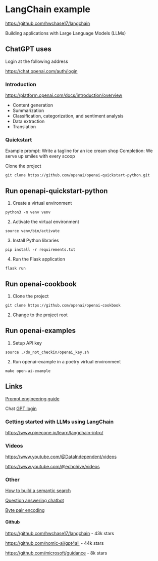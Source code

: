 # LangChain example

https://github.com/hwchase17/langchain

Building applications with Large Language Models (LLMs) 

## ChatGPT uses

Login at the following address

https://chat.openai.com/auth/login

### Introduction

https://platform.openai.com/docs/introduction/overview

* Content generation
* Summarization
* Classification, categorization, and sentiment analysis
* Data extraction
* Translation

### Quickstart

Example prompt: Write a tagline for an ice cream shop
Completion: We serve up smiles with every scoop

Clone the project

```
git clone https://github.com/openai/openai-quickstart-python.git
```

## Run openapi-quickstart-python

1. Create a virtual environment

```
python3 -m venv venv
```

2. Activate the virtual environment

```
source venv/bin/activate
```

3. Install Python libraries

```
pip install -r requirements.txt
```

4. Run the Flask application

```
flask run
```

## Run openai-cookbook

1. Clone the project

```
git clone https://github.com/openai/openai-cookbook
```

2. Change to the project root

## Run openai-examples

1. Setup API key

```
source ./do_not_checkin/openai_key.sh
```

2. Run openai-example in a poetry virtual environment

```
make open-ai-example
```

## Links

[Prompt engineering guide][1000]

[1000]: https://github.com/dair-ai/Prompt-Engineering-Guide

Chat [GPT login][1010]

[1010]: https://chat.openai.com/auth/login

### Getting started with LLMs using LangChain

https://www.pinecone.io/learn/langchain-intro/

### Videos

https://www.youtube.com/@DataIndependent/videos

https://www.youtube.com/@echohive/videos

### Other

[How to build a semantic search][1100]

[1100]: https://haystack.deepset.ai/blog/how-to-build-a-semantic-search-engine-in-python

[Question answering chatbot][1110]

[1110]: https://github.com/jerpint/buster

[Byte pair encoding][1120]

[1120]: https://huggingface.co/course/chapter6/5

#### Github

https://github.com/hwchase17/langchain - 43k stars

https://github.com/nomic-ai/gpt4all - 44k stars

https://github.com/microsoft/guidance - 8k stars
